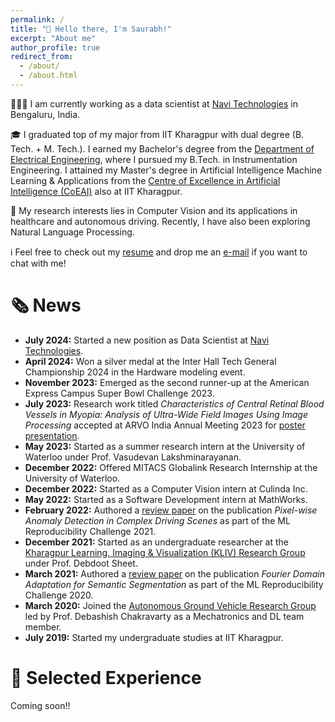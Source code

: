 ```yaml
---
permalink: /
title: "👋 Hello there, I'm Saurabh!"
excerpt: "About me"
author_profile: true
redirect_from: 
  - /about/
  - /about.html
---
```


👨🏽‍💻 I am currently working as a data scientist at [Navi Technologies](https://navi.com) in Bengaluru, India.

🎓 I graduated top of my major from IIT Kharagpur with dual degree (B. Tech. + M. Tech.). I  earned my Bachelor's degree from the [Department of Electrical Engineering](http://www.ee.iitkgp.ac.in), where I pursued my B.Tech. in Instrumentation Engineering. I attained my Master's degree in Artificial Intelligence Machine Learning & Applications from the [Centre of Excellence in Artificial Intelligence (CoEAI)](http://www.ai.iitkgp.ac.in) also at IIT Kharagpur.

🔬 My research interests lies in Computer Vision and its applications in healthcare and autonomous driving. Recently, I have also been exploring Natural Language Processing.

ℹ️ Feel free to check out my [resume](https://drive.google.com/file/d/1K8YA1ftJVm2EHYR5W6OYcTUxtSXM88r_/view?usp=drive_link) and drop me an [e-mail](mailto:saurabhmishra608@gmail.com) if you want to chat with me!

# 🗞️ News

- **July 2024:** Started a new position as Data Scientist at [Navi Technologies](https://navi.com).
- **April 2024:** Won a silver medal at the Inter Hall Tech General Championship 2024 in the Hardware modeling event.
- **November 2023:** Emerged as the second runner-up at the American Express Campus Super Bowl Challenge 2023.
- **July 2023:** Research work titled *Characteristics of Central Retinal Blood Vessels in Myopia: Analysis of Ultra-Wide Field Images Using Image Processing* accepted at ARVO India Annual Meeting 2023 for [poster presentation](https://www.researchgate.net/publication/374781933_Morphological_Characteristics_of_Central_Retinal_Blood_Vessels_in_Myopia_Analysis_of_Ultra-Wide_Field_Images_Using_Image_Processing).
- **May 2023:** Started as a summer research intern at the University of Waterloo under Prof. Vasudevan Lakshminarayanan.
- **December 2022:** Offered MITACS Globalink Research Internship at the University of Waterloo.
- **December 2022:** Started as a Computer Vision intern at Culinda Inc.
- **May 2022:** Started as a Software Development intern at MathWorks.
- **February 2022:** Authored a [review paper](http://dx.doi.org/10.13140/RG.2.2.24618.18880) on the publication *Pixel-wise Anomaly Detection in Complex Driving Scenes* as part of the ML Reproducibility Challenge 2021.
- **December 2021:** Started as an undergraduate researcher at the [Kharagpur Learning, Imaging & Visualization (KLIV) Research Group](https://iitkliv.github.io/) under Prof. Debdoot Sheet.
- **March 2021:** Authored a [review paper](https://arxiv.org/abs/2104.14749) on the publication *Fourier Domain Adaptation for Semantic Segmentation* as part of the ML Reproducibility Challenge 2020.
- **March 2020:** Joined the [Autonomous Ground Vehicle Research Group](http://www.agv.iitkgp.ac.in) led by Prof. Debashish Chakravarty as a Mechatronics and DL team member.
- **July 2019:** Started my undergraduate studies at IIT Kharagpur.


# 🧫 Selected Experience

Coming soon!! 



